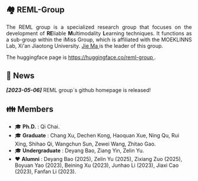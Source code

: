 ## 🏘️ REML-Group

<p align='justify'>The REML group is a specialized research group that focuses on the development of <strong>RE</strong>liable <strong>M</strong>ultimodality <strong>L</strong>earning techniques. It functions as a sub-group within the iMiss Group, which is affiliated with the MOEKLINNS Lab, Xi'an Jiaotong University. <a href="https://dr-majie.github.io/"> Jie Ma </a> is the leader of this group. </p> The huggingface page is <a href="https://huggingface.co/reml-group"> https://huggingface.co/reml-group </a>.

## 📰 News

**_[2023-05-06]_** REML group`s github homepage is released!

## 👪 Members
* 🎓 __Ph.D.__ : Qi Chai.
* 🎓 __Graduate__ :  Chang Xu, Dechen Kong, Haoquan Xue, Ning Qu, Rui Xing, Shihao Qi, Wangchun Sun, Zewei Wang, Zhitao Gao.
* 🎓 __Undergraduate__ : Deyang Bao, Ziang Yin, Zelin Yu.
* ❤️ __Alumni__ : Deyang Bao (2025), Zelin Yu (2025), Zixiang Zuo (2025), Boyuan Yao (2023), Beining Xu (2023), Junhao Li (2023), Jiaxi Cao (2023), Fanfan Li (2023).

